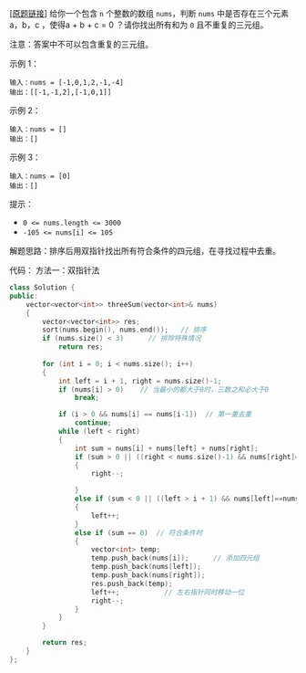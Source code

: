 [[原题链接]]() 给你一个包含 `n` 个整数的数组 `nums`，判断 `nums` 中是否存在三个元素 a，b，c ，使得a + b + c = 0 ？请你找出所有和为 `0` 且不重复的三元组。

注意：答案中不可以包含重复的三元组。

示例 1：
```
输入：nums = [-1,0,1,2,-1,-4]
输出：[[-1,-1,2],[-1,0,1]]
```

示例 2：
```
输入：nums = []
输出：[]
```
示例 3：
```
输入：nums = [0]
输出：[]
```

提示：
- `0 <= nums.length <= 3000`
- `-105 <= nums[i] <= 105`

解题思路：排序后用双指针找出所有符合条件的四元组，在寻找过程中去重。

代码：
方法一：双指针法
```cpp
class Solution {
public:
    vector<vector<int>> threeSum(vector<int>& nums) 
    {
        vector<vector<int>> res;
        sort(nums.begin(), nums.end());   // 排序
        if (nums.size() < 3)      // 排除特殊情况
            return res;
   
        for (int i = 0; i < nums.size(); i++)
        {
            int left = i + 1, right = nums.size()-1;
            if (nums[i] > 0)    // 当最小的都大于0时，三数之和必大于0
                break;

            if (i > 0 && nums[i] == nums[i-1])  // 第一重去重
                continue;
            while (left < right)
            {
                int sum = nums[i] + nums[left] + nums[right];
                if (sum > 0 || ((right < nums.size()-1) && nums[right]==nums[right+1]))  // 右指针移动及去重
                {
                    right--;

                }
                else if (sum < 0 || ((left > i + 1) && nums[left]==nums[left-1] ))  // 左指针移动及去重
                {
                    left++;
                }
                else if (sum == 0)  // 符合条件时
                {
                    vector<int> temp;
                    temp.push_back(nums[i]);      // 添加四元组
                    temp.push_back(nums[left]);
                    temp.push_back(nums[right]);
                    res.push_back(temp);
                    left++;           // 左右指针同时移动一位
                    right--;
                }
            }
        }

        return res;
    }
};
```
